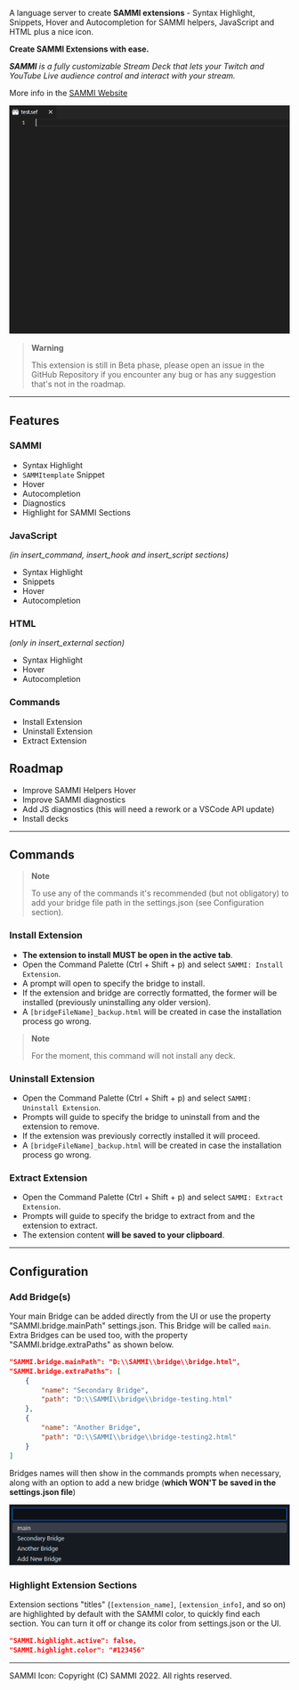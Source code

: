 A language server to create **SAMMI extensions** - Syntax Highlight, Snippets, Hover and Autocompletion for SAMMI helpers, JavaScript and HTML plus a nice icon.

**Create SAMMI Extensions with ease.**

_**SAMMI** is a fully customizable Stream Deck that lets your Twitch and YouTube Live audience control and interact with your stream._

More info in the [SAMMI Website](https://sammi.solutions/docs/)

![Example of usage](/images/showOff.gif)

> **Warning**
>
> This extension is still in Beta phase, please open an issue in the GitHub Repository if you encounter any bug or has any suggestion that's not in the roadmap.

---

## Features

### SAMMI

-   Syntax Highlight
-   `SAMMItemplate` Snippet
-   Hover
-   Autocompletion
-   Diagnostics
-   Highlight for SAMMI Sections

### JavaScript

_(in insert_command, insert_hook and insert_script sections)_

-   Syntax Highlight
-   Snippets
-   Hover
-   Autocompletion

### HTML

_(only in insert_external section)_

-   Syntax Highlight
-   Hover
-   Autocompletion

### Commands

-   Install Extension
-   Uninstall Extension
-   Extract Extension

## Roadmap

-   Improve SAMMI Helpers Hover
-   Improve SAMMI diagnostics
-   Add JS diagnostics (this will need a rework or a VSCode API update)
-   Install decks

---

## Commands

> **Note**
>
> To use any of the commands it's recommended (but not obligatory) to add your bridge file path in the settings.json (see Configuration section).

### Install Extension

-   **The extension to install MUST be open in the active tab**.
-   Open the Command Palette (Ctrl + Shift + p) and select `SAMMI: Install Extension`.
-   A prompt will open to specify the bridge to install.
-   If the extension and bridge are correctly formatted, the former will be installed (previously uninstalling any older version).
-   A `[bridgeFileName]_backup.html` will be created in case the installation process go wrong.

> **Note**
>
> For the moment, this command will not install any deck.

### Uninstall Extension

-   Open the Command Palette (Ctrl + Shift + p) and select `SAMMI: Uninstall Extension`.
-   Prompts will guide to specify the bridge to uninstall from and the extension to remove.
-   If the extension was previously correctly installed it will proceed.
-   A `[bridgeFileName]_backup.html` will be created in case the installation process go wrong.

### Extract Extension

-   Open the Command Palette (Ctrl + Shift + p) and select `SAMMI: Extract Extension`.
-   Prompts will guide to specify the bridge to extract from and the extension to extract.
-   The extension content **will be saved to your clipboard**.

---

## Configuration

### Add Bridge(s)

Your main Bridge can be added directly from the UI or use the property "SAMMI.bridge.mainPath" settings.json. This Bridge will be called `main`. Extra Bridges can be used too, with the property "SAMMI.bridge.extraPaths" as shown below.

```json
"SAMMI.bridge.mainPath": "D:\\SAMMI\\bridge\\bridge.html",
"SAMMI.bridge.extraPaths": [
	{
		"name": "Secondary Bridge",
		"path": "D:\\SAMMI\\bridge\\bridge-testing.html"
	},
	{
		"name": "Another Bridge",
		"path": "D:\\SAMMI\\bridge\\bridge-testing2.html"
	}
]
```

Bridges names will then show in the commands prompts when necessary, along with an option to add a new bridge (**which WON'T be saved in the settings.json file**)

![Select Bridge](/images/SelectBridge.png)

### Highlight Extension Sections

Extension sections "titles" (`[extension_name]`, `[extension_info]`, and so on) are highlighted by default with the SAMMI color, to quickly find each section. You can turn it off or change its color from settings.json or the UI.

```json
"SAMMI.highlight.active": false,
"SAMMI.highlight.color": "#123456"
```

---

SAMMI Icon: Copyright (C) SAMMI 2022. All rights reserved.
